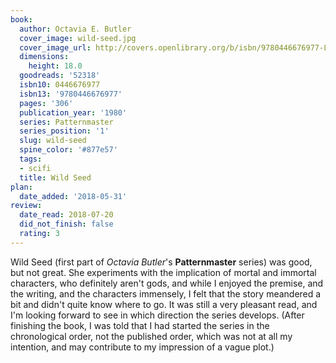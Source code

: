 ```yaml
---
book:
  author: Octavia E. Butler
  cover_image: wild-seed.jpg
  cover_image_url: http://covers.openlibrary.org/b/isbn/9780446676977-L.jpg
  dimensions:
    height: 18.0
  goodreads: '52318'
  isbn10: 0446676977
  isbn13: '9780446676977'
  pages: '306'
  publication_year: '1980'
  series: Patternmaster
  series_position: '1'
  slug: wild-seed
  spine_color: '#877e57'
  tags:
  - scifi
  title: Wild Seed
plan:
  date_added: '2018-05-31'
review:
  date_read: 2018-07-20
  did_not_finish: false
  rating: 3
---
```


Wild Seed (first part of *Octavia Butler*'s **Patternmaster** series) was good, but not great. She experiments with the implication of mortal and immortal characters, who definitely aren't gods, and while I enjoyed the premise, and the writing, and the characters immensely, I felt that the story meandered a bit and didn't quite know where to go. It was still a very pleasant read, and I'm looking forward to see in which direction the series develops. (After finishing the book, I was told that I had started the series in the chronological order, not the published order, which was not at all my intention, and may contribute to my impression of a vague plot.)
